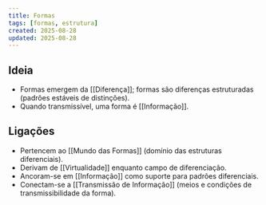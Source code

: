 ```yaml
---
title: Formas
tags: [formas, estrutura]
created: 2025-08-28
updated: 2025-08-28
---
```


## Ideia
- Formas emergem da [[Diferença]]; formas são diferenças estruturadas (padrões estáveis de distinções).
- Quando transmissível, uma forma é [[Informação]].

## Ligações
- Pertencem ao [[Mundo das Formas]] (domínio das estruturas diferenciais).
- Derivam de [[Virtualidade]] enquanto campo de diferenciação.
- Ancoram-se em [[Informação]] como suporte para padrões diferenciais.
- Conectam-se a [[Transmissão de Informação]] (meios e condições de transmissibilidade da forma).
